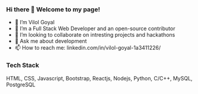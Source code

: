 ### Hi there 👋 Welcome to my page!

<!--
**vilol-04/vilol-04** is a ✨ _special_ ✨ repository because its `README.md` (this file) appears on your GitHub profile.

Here are some ideas to get you started:-->

- 🔭 I’m Vilol Goyal
- 🌱 I’m a Full Stack Web Developer and an open-source contributor
- 👯 I’m looking to collaborate on intresting projects and hackathons
- 💬 Ask me about development
- 📫 How to reach me: linkedin.com/in/vilol-goyal-1a3411226/

### Tech Stack
HTML, CSS, Javascript, Bootstrap, Reactjs, Nodejs, Python, C/C++, MySQL, PostgreSQL
